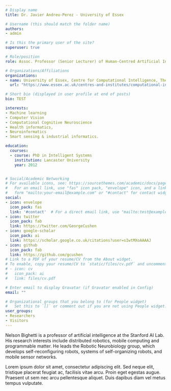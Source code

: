 ```yaml
---
# Display name
title: Dr. Javier Andreu-Perez - University of Essex

# Username (this should match the folder name)
authors:
- admin

# Is this the primary user of the site?
superuser: true

# Role/position
role: Assoc. Professor (Senior Lecturer) of Human-Centred Artificial Intelligence

# Organizations/Affiliations
organizations:
- name: University of Essex, Centre for Computational Intelligence, The Smart Health Technologies Group
  url: "https://www.essex.ac.uk/centres-and-institutes/computational-intelligence/smart-health-technologies-group"

# Short bio (displayed in user profile at end of posts)
bio: TEST

interests:
- Machine learning 
- Computer Vision
- Computational Cognitive Neuroscience
- Health informatics, 
- Neuroinformatics
- Smart sensing & industrial informatics.

education:
  courses:
  - course: PhD in Intelligent Systems
    institution: Lancaster University
    year: 2012


# Social/Academic Networking
# For available icons, see: https://sourcethemes.com/academic/docs/page-builder/#icons
#   For an email link, use "fas" icon pack, "envelope" icon, and a link in the
#   form "mailto:your-email@example.com" or "#contact" for contact widget.
social:
- icon: envelope
  icon_pack: fas
  link: '#contact'  # For a direct email link, use "mailto:test@example.org".
- icon: twitter
  icon_pack: fab
  link: https://twitter.com/GeorgeCushen
- icon: google-scholar
  icon_pack: ai
  link: https://scholar.google.co.uk/citations?user=sIwtMXoAAAAJ
- icon: github
  icon_pack: fab
  link: https://github.com/gcushen
# Link to a PDF of your resume/CV from the About widget.
# To enable, copy your resume/CV to `static/files/cv.pdf` and uncomment the lines below.
# - icon: cv
#   icon_pack: ai
#   link: files/cv.pdf

# Enter email to display Gravatar (if Gravatar enabled in Config)
email: ""

# Organizational groups that you belong to (for People widget)
#   Set this to `[]` or comment out if you are not using People widget.
user_groups:
- Researchers
- Visitors
---
```


Nelson Bighetti is a professor of artificial intelligence at the Stanford AI Lab. His research interests include distributed robotics, mobile computing and programmable matter. He leads the Robotic Neurobiology group, which develops self-reconfiguring robots, systems of self-organizing robots, and mobile sensor networks.

Lorem ipsum dolor sit amet, consectetur adipiscing elit. Sed neque elit, tristique placerat feugiat ac, facilisis vitae arcu. Proin eget egestas augue. Praesent ut sem nec arcu pellentesque aliquet. Duis dapibus diam vel metus tempus vulputate.
